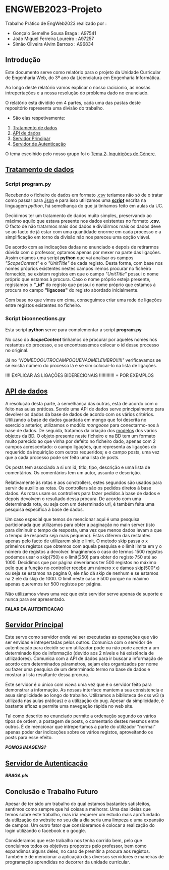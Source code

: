 # ENGWEB2023-Projeto

Trabalho Prático de EngWeb2023 realizado por :

- Gonçalo Semelhe Sousa Braga : A97541
- João Miguel Ferreira Loureiro : A97257
- Simão Oliveira Alvim Barroso : A96834

## Introdução

Este documento serve como relatório para o projeto da Unidade Curricular de Engenharia Web, do 3º ano da Licenciatura em Engenharia Informática.

Ao longo deste relatório vamos explicar o nosso racicionio, as nossas intrepertações e a nossa resolução do problema dado no enunciado.

O relatório está dividido em 4 partes, cada uma das pastas deste repositório representa uma divisão do trabalho.

- São elas respetivamente:

1. [Tratamento de dados](https://github.com/goncalobraga27/ENGWEB2023-Projeto/tree/main/data)
2. [API de dados](https://github.com/goncalobraga27/ENGWEB2023-Projeto/tree/main/apiServer)
3. [Servidor Principar](https://github.com/goncalobraga27/ENGWEB2023-Projeto/tree/main/mainServer)
4. [Servidor de Autenticação](https://github.com/goncalobraga27/ENGWEB2023-Projeto/tree/main/authServer)

O tema escolhido pelo nosso grupo foi o [Tema 2: Inquirições de Génere](https://github.com/goncalobraga27/ENGWEB2023-Projeto/blob/main/%5BEW%5D%20Enunciado.pdf).

## [Tratamento de dados](https://github.com/goncalobraga27/ENGWEB2023-Projeto/tree/main/data)
### Script program.py
Recebendo o ficheiro de dados em formato [.csv](https://github.com/goncalobraga27/ENGWEB2023-Projeto/blob/main/data/registos.csv) teriamos não só de o tratar como passar para [.json](https://github.com/goncalobraga27/ENGWEB2023-Projeto/blob/main/data/db.json) e para isso utilizamos uma ***[script](https://github.com/goncalobraga27/ENGWEB2023-Projeto/blob/main/program.py)*** escrita na linguagem *python*, há semelhança do que já tinhamos feito em aulas da UC.

Decidimos ter um tratamento de dados muito simples, preservando ao máximo aquilo que estava presente nos dados existentes no formato **.csv**. O facto de não tratarmos mais dos dados e dividirmos mais os dados deve se ao facto de já estar com uma quantidade enorme em cada processo e a simplificação em torno da divisão não nos pareceu uma opção viável.

De acordo com as indicações dadas no enunciado e depois de retirarmos dúvida com o professor, optamos apenas por mexer na parte das ligações. 
Assim criamos uma script **python** que vai analisar os campos *"ScopeContent"* e o *"UnitTitle"* de cada registo. 
Desta forma, com base nos nomes próprios existentes nestes campos iremos procurar no ficheiro fornecido, se existem registos em que o campo *"UnitTitle"* possui o nome próprio que estamos à procura. 
Caso o nome próprio esteja presente, registamos o **"_id"** do registo que possui o nome próprio que estamos à procura no campo **"ligacoes"** do registo abordado inicialmente. 

Com base no que vimos em cima, conseguimos criar uma rede de ligações entre registos existentes no ficheiro. 
### Script biconnections.py 
Esta script **python** serve para complementar a script **program.py**


No caso do ***ScopeContent*** tinhamos de procurar por aqueles nomes nos restantes do processo, e se encontrassemos colocar o id desse processo no original.

Já no *"NOMEDOOUTROCAMPOQUENAOMELEMBRO!!!!!"* verificavamos se se existia número do processo lá e se sim colocar-lo na lista de ligações.

!!!! EXPLICAR AS LIGAÇÕES BIDERECIONAIS !!!!!!!!!!!! + POR EXEMPLOS

## [API de dados](https://github.com/goncalobraga27/ENGWEB2023-Projeto/tree/main/apiServer)

A resolução desta parte, à semelhança das outras, está de acordo com o feito nas aulas práticas. Sendo uma API de dados serve principalmente para devolver os dados da base de dados de acordo com os vários critérios.
Utilizando a base de dados guardada em mongo que foi descrita no exercicio anterior, utilizamos o modúlo *mongoose* para conectarmo-nos à base de dados. De seguida, tratamos da criação dos [modelos](https://github.com/goncalobraga27/ENGWEB2023-Projeto/blob/main/apiServer/models/process.js) dos vários objetos da BD. O objeto presente neste ficheiro e na BD tem um formato muito parecido ao que vinha por defeito no ficheiro dado, apenas com 2 campos acrescentado: o campo ligações, que representa as ligações do requerido da inquirição com outros requeridos; e o campo posts, uma vez que a cada processo pode ser feito uma lista de posts.

Os posts tem associado a si um id, titlo, tipo, descrição e uma lista de comentários. Os comentários tem um autor, assunto e descrição.

Relativamente às rotas e aos constrollers, estes segundos são usados para servir de auxilio as rotas. Os controllers são os pedidos diretos à base dados. As rotas usam os controllers para fazer pedidos à base de dados e depois devolvem o resultado dessa procura. De acordo com uma determinada rota, ou seja com um determinado url, é também feita uma pesquisa específica à base de dados.

Um caso especial que temos de mencionar aqui é uma pesquisa particionada que utilizamos para obter a paginação no main server (isto para diminuir o tempo de resposta, uma vez que menos dados levam a que o tempo de resposta seja mais pequeno). Estas diferem das restantes apenas pelo facto de utilizarem skip e limit. O metodo skip passa o x primeiros registos que obtemos com aquela pesquisa e o limit limita em y o número de registos a devolver. Imaginemos o caso de termos 1500 registos podemos usar o skip(750) e o limit(250) para obter do registo 750 até ao 1000. Decidimos que por página deveriamos ter 500 registos no máximo pelo que a função no controller recebe um número x e damos skip(500*x) ou seja se estamos na pagina 0, ele não dá skip de nenhum e se estamos na 2 ele dá skip de 1000. O limit neste caso é 500 porque no máximo apenas queremos ter 500 registos por página.


Não utilizamos *views* uma vez que este servidor serve apenas de suporte e nunca para ser apresentado.

**FALAR DA AUTENTICACAO**

## [Servidor Principal](https://github.com/goncalobraga27/ENGWEB2023-Projeto/tree/main/mainServer)

Este serve como servidor onde vai ser executadas as operações que vão ser envidas e intrepertadas pelos outros. Comunica com o servidor de autenticação para decidir se um utilizador pode ou não pode aceder a um determinado tipo de informação (devido aos 2 níveis e há existência de utilizadores). Comunica com a API de dados para ir buscar a informação de acordo com determinados pârametros, sejam eles organizados por nome ou fazer uma pesquisa de um determinado termo na base de dados e mostrar a lista resultante dessa procura.

Este servidor é o único com *views* uma vez que é o servidor feito para demonstrar a informação. As nossas interface mantem a sua consistencia e asua simplicidade ao longo do trabalho. Utilizamos a biblioteca de css w3 (a utilizada nas aulas práticas) e a utilização do pug. Apesar da simplicidade, é bastante eficaz e permite uma navegação rápida no web site.

Tal como descrito no enunciado permite a ordenação segundo os vários tipos de ordem, a postagem de posts, o comentario destes mesmos entre outros. 
É de mencionar que intrepertamos a parte do utilizador "normal" apenas poder dar indicações sobre os vários registos, aproveitando os posts para esse efeito.

***POMOS IMAGENS?***


## [Servidor de Autenticação](https://github.com/goncalobraga27/ENGWEB2023-Projeto/tree/main/authServer)
***BRAGA pls***

## Conclusão e Trabalho Futuro

Apesar de ter sido um trabalho do qual estamos bastantes satisfeitos, sentimos como sempre que há coisas a melhorar. Uma das ideias que temos sobre este trabalho, mas iria requerer um estudo mais aprofundado da utilização do website no seu dia a dia seria uma limpeza e uma expansão de campos. Um outro fator que consideramos é colocar a realização do login utilizando o facebook e o google.

Consideramos que este trabalho nos tenha corrido bem, pelo que concluimos todos os objetivos propostos pelo professor, bem como expandimos alguns deles, no caso de premitir a procura aos registos. Também é de mencionar a aplicação dos diversos servidores e maneiras de programação aprendidas no decorrer da unidade curricular. 
